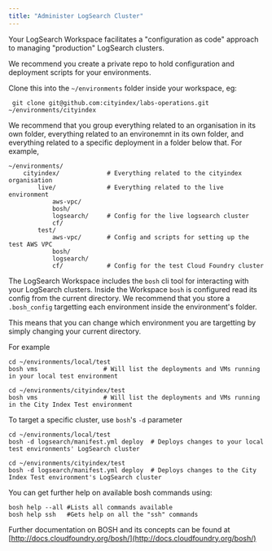 ```yaml
---
title: "Administer LogSearch Cluster"
---
```


Your LogSearch Workspace facilitates a "configuration as code" approach to managing "production" LogSearch clusters.

We recommend you create a private repo to hold configuration and deployment scripts for your environments.  

Clone this into the `~/environments` folder inside your workspace, eg:

     git clone git@github.com:cityindex/labs-operations.git ~/environments/cityindex

We recommend that you group everything related to an organisation in its own folder, everything related to an environemnt in its own folder, and everything related to a specific deployment in a folder below that.  For example, 

    ~/environments/
        cityindex/             # Everything related to the cityindex organisation
            live/              # Everything related to the live environment
                aws-vpc/
                bosh/
                logsearch/     # Config for the live logsearch cluster
                cf/
            test/
                aws-vpc/       # Config and scripts for setting up the test AWS VPC
                bosh/
                logsearch/
                cf/            # Config for the test Cloud Foundry cluster             

The LogSearch Workspace includes the `bosh` cli tool for interacting with your LogSearch clusters.  Inside the Workspace `bosh` is configured read its config from the current directory.  We recommend that you store a `.bosh_config` targetting each environment inside the environment's folder.

This means that you can change which environment you are targetting by simply changing your current directory.

For example

    cd ~/environments/local/test   
    bosh vms                  # Will list the deployments and VMs running in your local test environment

    cd ~/environments/cityindex/test   
    bosh vms                  # Will list the deployments and VMs running in the City Index Test environment


 To target a specific cluster, use `bosh`'s `-d` parameter

    cd ~/environments/local/test   
    bosh -d logsearch/manifest.yml deploy  # Deploys changes to your local test environments' LogSearch cluster

    cd ~/environments/cityindex/test   
    bosh -d logsearch/manifest.yml deploy  # Deploys changes to the City Index Test environment's LogSearch cluster

You can get further help on available bosh commands using:

    bosh help --all #Lists all commands available
    bosh help ssh   #Gets help on all the "ssh" commands

Further documentation on BOSH and its concepts can be found at [http://docs.cloudfoundry.org/bosh/](http://docs.cloudfoundry.org/bosh/)